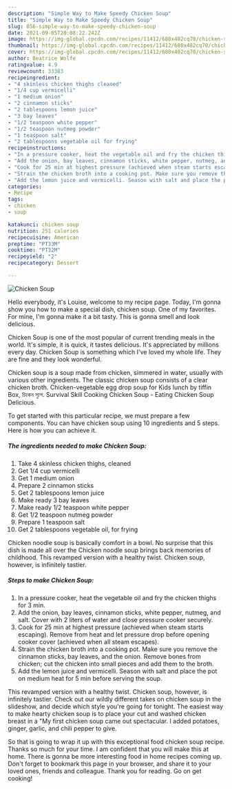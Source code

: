 ```yaml
---
description: "Simple Way to Make Speedy Chicken Soup"
title: "Simple Way to Make Speedy Chicken Soup"
slug: 856-simple-way-to-make-speedy-chicken-soup
date: 2021-09-05T20:08:22.242Z
image: https://img-global.cpcdn.com/recipes/11412/680x482cq70/chicken-soup-recipe-main-photo.jpg
thumbnail: https://img-global.cpcdn.com/recipes/11412/680x482cq70/chicken-soup-recipe-main-photo.jpg
cover: https://img-global.cpcdn.com/recipes/11412/680x482cq70/chicken-soup-recipe-main-photo.jpg
author: Beatrice Wolfe
ratingvalue: 4.9
reviewcount: 33383
recipeingredient:
- "4 skinless chicken thighs cleaned"
- "1/4 cup vermicelli"
- "1 medium onion"
- "2 cinnamon sticks"
- "2 tablespoons lemon juice"
- "3 bay leaves"
- "1/2 teaspoon white pepper"
- "1/2 teaspoon nutmeg powder"
- "1 teaspoon salt"
- "2 tablespoons vegetable oil for frying"
recipeinstructions:
- "In a pressure cooker, heat the vegetable oil and fry the chicken thighs for 3 min."
- "Add the onion, bay leaves, cinnamon sticks, white pepper, nutmeg, and salt. Cover with 2 liters of water and close pressure cooker securely."
- "Cook for 25 min at highest pressure (achieved when steam starts escaping). Remove from heat and let pressure drop before opening cooker cover (achieved when all steam escapes)."
- "Strain the chicken broth into a cooking pot. Make sure you remove the cinnamon sticks, bay leaves, and the onion. Remove bones from chicken; cut the chicken into small pieces and add them to the broth."
- "Add the lemon juice and vermicelli. Season with salt and place the pot on medium heat for 5 min before serving the soup."
categories:
- Recipe
tags:
- chicken
- soup

katakunci: chicken soup 
nutrition: 251 calories
recipecuisine: American
preptime: "PT33M"
cooktime: "PT32M"
recipeyield: "2"
recipecategory: Dessert

---
```



![Chicken Soup](https://img-global.cpcdn.com/recipes/11412/680x482cq70/chicken-soup-recipe-main-photo.jpg)

Hello everybody, it's Louise, welcome to my recipe page. Today, I'm gonna show you how to make a special dish, chicken soup. One of my favorites. For mine, I'm gonna make it a bit tasty. This is gonna smell and look delicious.

Chicken Soup is one of the most popular of current trending meals in the world. It's simple, it is quick, it tastes delicious. It's appreciated by millions every day. Chicken Soup is something which I've loved my whole life. They are fine and they look wonderful.

Chicken soup is a soup made from chicken, simmered in water, usually with various other ingredients. The classic chicken soup consists of a clear chicken broth. Chicken-vegetable egg drop soup for Kids lunch by tiffin Box, চিকেন স্যুপ. Survival Skill Cooking Chicken Soup - Eating Chicken Soup Delicious.


To get started with this particular recipe, we must prepare a few components. You can have chicken soup using 10 ingredients and 5 steps. Here is how you can achieve it.

<!--inarticleads1-->

##### The ingredients needed to make Chicken Soup:

1. Take 4 skinless chicken thighs, cleaned
1. Get 1/4 cup vermicelli
1. Get 1 medium onion
1. Prepare 2 cinnamon sticks
1. Get 2 tablespoons lemon juice
1. Make ready 3 bay leaves
1. Make ready 1/2 teaspoon white pepper
1. Get 1/2 teaspoon nutmeg powder
1. Prepare 1 teaspoon salt
1. Get 2 tablespoons vegetable oil, for frying


Chicken noodle soup is basically comfort in a bowl. No surprise that this dish is made all over the Chicken noodle soup brings back memories of childhood. This revamped version with a healthy twist. Chicken soup, however, is infinitely tastier. 

<!--inarticleads2-->

##### Steps to make Chicken Soup:

1. In a pressure cooker, heat the vegetable oil and fry the chicken thighs for 3 min.
1. Add the onion, bay leaves, cinnamon sticks, white pepper, nutmeg, and salt. Cover with 2 liters of water and close pressure cooker securely.
1. Cook for 25 min at highest pressure (achieved when steam starts escaping). Remove from heat and let pressure drop before opening cooker cover (achieved when all steam escapes).
1. Strain the chicken broth into a cooking pot. Make sure you remove the cinnamon sticks, bay leaves, and the onion. Remove bones from chicken; cut the chicken into small pieces and add them to the broth.
1. Add the lemon juice and vermicelli. Season with salt and place the pot on medium heat for 5 min before serving the soup.


This revamped version with a healthy twist. Chicken soup, however, is infinitely tastier. Check out our wildly different takes on chicken soup in the slideshow, and decide which style you&#39;re going for tonight. The easiest way to make hearty chicken soup is to place your cut and washed chicken breast in a &#34;My first chicken soup came out spectacular. I added potatoes, ginger, garlic, and chili pepper to give. 

So that is going to wrap it up with this exceptional food chicken soup recipe. Thanks so much for your time. I am confident that you will make this at home. There is gonna be more interesting food in home recipes coming up. Don't forget to bookmark this page in your browser, and share it to your loved ones, friends and colleague. Thank you for reading. Go on get cooking!
